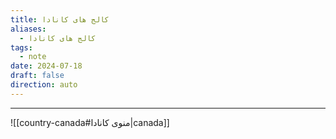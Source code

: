 ```yaml
---
title: کالج های کانادا
aliases:
  - کالج های کانادا
tags:
  - note
date: 2024-07-18
draft: false
direction: auto
---
```








---

![[country-canada#منوی کانادا|canada]]


